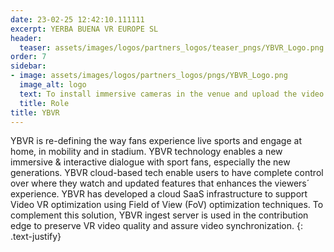 ```yaml
---
date: 23-02-25 12:42:10.111111
excerpt: YERBA BUENA VR EUROPE SL
header:
  teaser: assets/images/logos/partners_logos/teaser_pngs/YBVR_Logo.png
order: 7
sidebar:
- image: assets/images/logos/partners_logos/pngs/YBVR_Logo.png
  image_alt: logo
  text: To install immersive cameras in the venue and upload the video flows to Edge Computing video servers using Trialsnet connectivity technologies. With the current connectivity, fiber solutions limit the camera locations to fixed positions with existing fiber paths, However, wireless connectivity the Trialsnet provides, will open new possibilities since it can meet the demand for great upload bandwidth, that the existing technology cannot deliver.
  title: Role
title: YBVR
---
```


YBVR is re-defining the way fans experience live sports and engage at home, in mobility and in stadium. YBVR technology enables a new immersive & interactive 
dialogue with sport fans, especially the new generations. YBVR cloud-based tech enable users to have complete control over where they watch and updated features that enhances the viewers´ experience.
YBVR has developed a cloud SaaS infrastructure to support Video VR optimization using Field of View (FoV) optimization techniques. To complement this solution, YBVR ingest server is used in the contribution edge to preserve VR video quality 
and assure video synchronization.
{: .text-justify}
